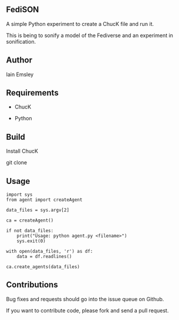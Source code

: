 ## FediSON

A simple Python experiment to create a ChucK file and run it. 

This is being to sonify a model of the Fediverse and an experiment
in sonification. 

## Author

Iain Emsley

## Requirements

* ChucK

* Python

## Build

Install ChucK 

git clone

## Usage

```
import sys
from agent import createAgent

data_files = sys.argv[2]

ca = createAgent()

if not data_files:
    print("Usage: python agent.py <filename>")
    sys.exit(0)
    
with open(data_files, 'r') as df:
    data = df.readlines()

ca.create_agents(data_files)
```

## Contributions

Bug fixes and requests should go into the issue queue on Github.

If you want to contribute code, please fork and send a pull request.
